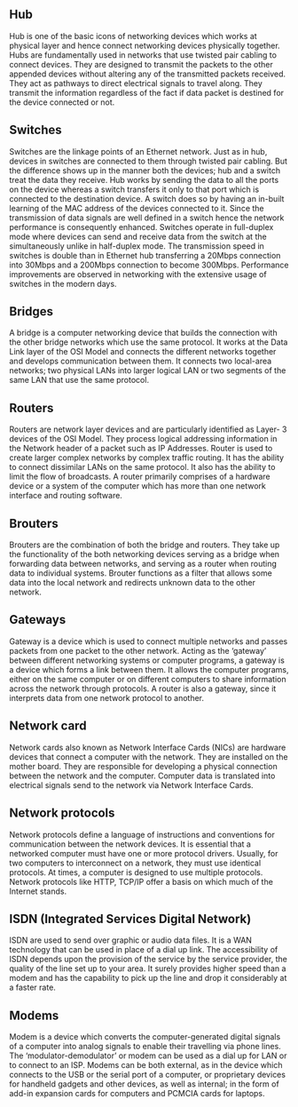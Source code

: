 ## Hub

Hub is one of the basic icons of networking devices which works at physical layer and hence connect networking devices physically together. Hubs are fundamentally used in networks that use twisted pair cabling to connect devices. They are designed to transmit the packets to the other appended devices without altering any of the transmitted packets received. They act as pathways to direct electrical signals to travel along. They transmit the information regardless of the fact if data packet is destined for the device connected or not.


## Switches

Switches are the linkage points of an Ethernet network. Just as in hub, devices in switches are connected to them through twisted pair cabling. But the difference shows up in the manner both the devices; hub and a switch treat the data they receive. Hub works by sending the data to all the ports on the device whereas a switch transfers it only to that port which is connected to the destination device.  A switch does so by having an in-built learning of the MAC address of the devices connected to it. Since the transmission of data signals are well defined in a switch hence the network performance is consequently enhanced. Switches operate in full-duplex mode where devices can send and receive data from the switch at the simultaneously unlike in half-duplex mode. The transmission speed in switches is double than in Ethernet hub transferring a 20Mbps connection into 30Mbps and a 200Mbps connection to become 300Mbps. Performance improvements are observed in networking with the extensive usage of switches in the modern days.


## Bridges

A bridge is a computer networking device that builds the connection with the other bridge networks which use the same protocol. It works at the Data Link layer of the OSI Model and connects the different networks together and develops communication between them. It connects two local-area networks; two physical LANs into larger logical LAN or two segments of the same LAN that use the same protocol.


## Routers

Routers are network layer devices and are particularly identified as Layer- 3 devices of the OSI Model. They process logical addressing information in the Network header of a packet such as IP Addresses. Router is used to create larger complex networks by complex traffic routing. It has the ability to connect dissimilar LANs on the same protocol. It also has the ability to limit the flow of broadcasts. A router primarily comprises of a hardware device or a system of the computer which has more than one network interface and routing software.


## Brouters

Brouters are the combination of both the bridge and routers. They take up the functionality of the both networking devices serving as a bridge when forwarding data between networks, and serving as a router when routing data to individual systems. Brouter functions as a filter that allows some data into the local network and redirects unknown data to the other network.


## Gateways

Gateway is a device which is used to connect multiple networks and passes packets from one packet to the other network. Acting as the ‘gateway’ between different networking systems or computer programs, a gateway is a device which forms a link between them. It allows the computer programs, either on the same computer or on different computers to share information across the network through protocols. A router is also a gateway, since it interprets data from one network protocol to another.


## Network card

Network cards also known as Network Interface Cards (NICs) are hardware devices that connect a computer with the network. They are installed on the mother board. They are responsible for developing a physical connection between the network and the computer. Computer data is translated into electrical signals send to the network via Network Interface Cards.


## Network protocols

Network protocols define a language of instructions and conventions for communication between the network devices. It is essential that a networked computer must have one or more protocol drivers. Usually, for two computers to interconnect on a network, they must use identical protocols. At times, a computer is designed to use multiple protocols. Network protocols like HTTP, TCP/IP offer a basis on which much of the Internet stands.


## ISDN (Integrated Services Digital Network)

ISDN are used to send over graphic or audio data files. It is a WAN technology that can be used in place of a dial up link. The accessibility of ISDN depends upon the provision of the service by the service provider, the quality of the line set up to your area. It surely provides higher speed than a modem and has the capability to pick up the line and drop it considerably at a faster rate.


## Modems

Modem is a device which converts the computer-generated digital signals of a computer into analog signals to enable their travelling via phone lines. The ‘modulator-demodulator’ or modem can be used as a dial up for LAN or to connect to an ISP. Modems can be both external, as in the device which connects to the USB or the serial port of a computer, or proprietary devices for handheld gadgets and other devices, as well as internal; in the form of add-in expansion cards for computers and PCMCIA cards for laptops.